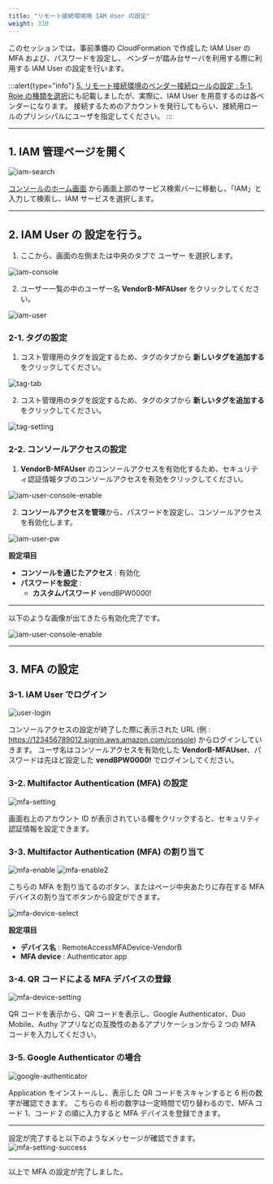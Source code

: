 ```yaml
---
title: "リモート接続環境用 IAM User の設定"
weight: 310
---
```


このセッションでは、事前準備の CloudFormation で作成した IAM User の MFA および、パスワードを設定し、 ベンダーが踏み台サーバを利用する際に利用する IAM User の設定を行います。

:::alert{type="info"}
[5.  リモート接続環境のベンダー接続ロールの設定 : 5-1. Role の種類を選択](../../02_RemoteSettingHand/02_05_ConnectRole/index.md#5-1-role-の種類を選択)にも記載しましたが、実際に、IAM User を用意するのは各ベンダーになります。
接続するためのアカウントを発行してもらい、接続用ロールのプリンシパルにユーザを指定してください。
:::

---

## 1. IAM 管理ページを開く
![iam-search](/static/02_RemoteSettingHand/02_05_ConnectRole/iam_search.png)

[コンソールのホーム画面](https://console.aws.amazon.com/console) から画面上部のサービス検索バーに移動し、「IAM」と入力して検索し、IAM サービスを選択します。

---
## 2. IAM User の 設定を行う。

1. ここから、画面の左側または中央のタブで ユーザー を選択します。

![iam-console](/static/03_RemoteUser/03_01_IAMUserMFA/iam_console.png)

2. ユーザー一覧の中のユーザー名 **VendorB-MFAUser** をクリックしてください。

![iam-user](/static/03_RemoteUser/03_01_IAMUserMFA/iam_user.png)

### 2-1. タグの設定
1. コスト管理用のタグを設定するため、タグのタブから **新しいタグを追加する** をクリックしてください。

![tag-tab](/static/03_RemoteUser/03_01_IAMUserMFA/tag_tab.png)

2. コスト管理用のタグを設定するため、タグのタブから **新しいタグを追加する** をクリックしてください。

![tag-setting](/static/03_RemoteUser/03_01_IAMUserMFA/tag_setting.png)

### 2-2. コンソールアクセスの設定
1. **VendorB-MFAUser** のコンソールアクセスを有効化するため、セキュリティ認証情報タブのコンソールアクセスを有効をクリックしてください。

![iam-user-console-enable](/static/03_RemoteUser/03_01_IAMUserMFA/iam_user_console_enable.png)

2. **コンソールアクセスを管理**から、パスワードを設定し、コンソールアクセスを有効化します。

![iam-user-pw](/static/03_RemoteUser/03_01_IAMUserMFA/iam_user_pw.png)

**設定項目**
- **コンソールを通じたアクセス** : 有効化
- **パスワードを設定** :
  - **カスタムパスワード** vendBPW0000!

---
以下のような画像が出てきたら有効化完了です。

![iam-user-console-enable](/static/03_RemoteUser/03_01_IAMUserMFA/iam_user_console_enable.png)

---
## 3. MFA の設定
### 3-1. IAM User でログイン
![user-login](/static/03_RemoteUser/03_01_IAMUserMFA/user_login.png)

コンソールアクセスの設定が終了した際に表示された URL (例 : https://123456789012.signin.aws.amazon.com/console) からログインしていきます。
ユーザ名はコンソールアクセスを有効化した **VendorB-MFAUser**、パスワードは先ほど設定した **vendBPW0000!** でログインしてください。

### 3-2. Multifactor Authentication (MFA) の設定
![mfa-setting](/static/03_RemoteUser/03_01_IAMUserMFA/mfa_setting.png)

画面右上のアカウント ID が表示されている欄をクリックすると、セキュリティ認証情報を設定できます。

### 3-3. Multifactor Authentication (MFA) の割り当て
![mfa-enable](/static/03_RemoteUser/03_01_IAMUserMFA/mfa_enable.png)
![mfa-enable2](/static/03_RemoteUser/03_01_IAMUserMFA/mfa_enable2.png)

こちらの MFA を割り当てるのボタン、またはページ中央あたりに存在する MFA デバイスの割り当てボタンから設定ができます。

![mfa-device-select](/static/03_RemoteUser/03_01_IAMUserMFA/mfa_device_select.png)

**設定項目**
- **デバイス名** : RemoteAccessMFADevice-VendorB
- **MFA device** : Authenticator app

### 3-4. QR コードによる MFA デバイスの登録
![mfa-device-setting](/static/03_RemoteUser/03_01_IAMUserMFA/mfa_device_setting.png)

QR コードを表示から、QR コードを表示し、Google Authenticator、Duo Mobile、Authy アプリなどの互換性のあるアプリケーションから 2 つの MFA コードを入力してください。

### 3-5. Google Authenticator の場合
![google-authenticator](/static/03_RemoteUser/03_01_IAMUserMFA/google_authenticator.png)

Application をインストールし、表示した QR コードをスキャンすると 6 桁の数字が確認できます。
こちらの 6 桁の数字は一定時間で切り替わるので、MFA コード 1、コード 2 の順に入力すると MFA デバイスを登録できます。

---
設定が完了すると以下のようなメッセージが確認できます。
![mfa-setting-success](/static/03_RemoteUser/03_01_IAMUserMFA/mfa_setting_success.png)

---
以上で MFA の設定が完了しました。